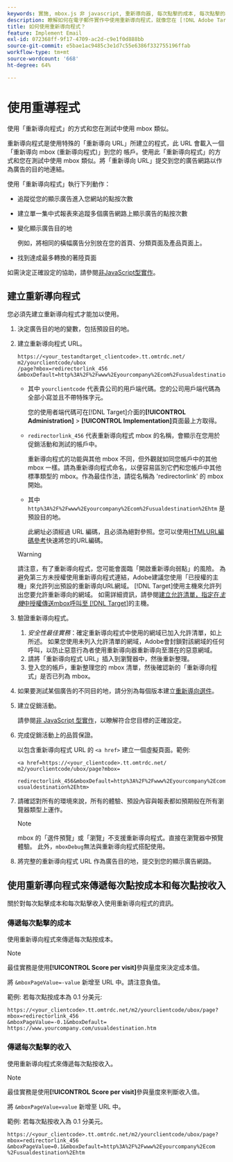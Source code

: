 ```yaml
---
keywords: 實施, mbox.js 非 javascript, 重新導向器, 每次點擊的成本, 每次點擊的收入
description: 瞭解如何在電子郵件實作中使用重新導向程式，就像您在 [!DNL Adobe Target] 活動中使用mbox一樣。
title: 如何使用重新導向程式？
feature: Implement Email
exl-id: 072368ff-9f17-4709-ac2d-c9e1f0d888bb
source-git-commit: e5bae1ac9485c3e1d7c55e6386f332755196ffab
workflow-type: tm+mt
source-wordcount: '668'
ht-degree: 64%

---
```


# 使用重導程式

使用「重新導向程式」的方式和您在測試中使用 mbox 類似。

重新導向程式是使用特殊的「重新導向 URL」所建立的程式，此 URL 會載入一個「重新導向 mbox (重新導向程式)」到您的 帳戶。使用此「重新導向程式」的方式和您在測試中使用 mbox 類似。將「重新導向 URL」提交到您的廣告網路以作為廣告的目的地連結。

使用「重新導向程式」執行下列動作：

* 追蹤從您的顯示廣告進入您網站的點按次數
* 建立單一集中式報表來追蹤多個廣告網路上顯示廣告的點按次數
* 變化顯示廣告目的地

  例如，將相同的橫幅廣告分別放在您的首頁、分類頁面及產品頁面上。

* 找到達成最多轉換的著陸頁面

如需決定正確設定的協助，請參閱[非JavaScript型實作](/help/dev/implement/email/overview.md)。

## 建立重新導向程式

您必須先建立重新導向程式才能加以使用。

1. 決定廣告目的地的變數，包括預設目的地。
1. 建立重新導向程式 URL。

   ```
   https://<your_testandtarget_clientcode>.tt.omtrdc.net/​m2/yourclientcode/ubox
   /​page?mbox=redirectorlink_456
   &mboxDefault=http%3A%2F%2Fwww%2Eyourcompany%2Ecom%2Fusualdestination%2Ehtm
   ```

   * 其中 `yourclientcode` 代表貴公司的用戶端代碼。您的公司用戶端代碼為全部小寫並且不帶特殊字元。

     您的使用者端代碼可在[!DNL Target]介面的&#x200B;**[!UICONTROL Administration]** > **[!UICONTROL Implementation]**&#x200B;頁面最上方取得。

   * `redirectorlink_456` 代表重新導向程式 mbox 的名稱，會顯示在您用於促銷活動和測試的帳戶中。

     重新導向程式的功能與其他 mbox 不同，但外觀就如同您帳戶中的其他 mbox 一樣。請為重新導向程式命名，以便容易區別它們和您帳戶中其他標準類型的 mbox。作為最佳作法，請從名稱為 &#39;redirectorlink&#39; 的 mbox 開始。

   * 其中 `http%3A%2F%2Fwww%2Eyourcompany%2Ecom%2Fusualdestination%2Ehtm` 是預設目的地。

     此網址必須經過 URL 編碼，且必須為絕對參照。您可以使用[HTMLURL編碼參考](https://www.w3schools.com/tags/ref_urlencode.asp)快速將您的URL編碼。

   >[!WARNING]
   >
   >請注意，有了重新導向程式，您可能會面臨「開啟重新導向弱點」的風險。 為避免第三方未授權使用重新導向程式連結，Adobe建議您使用「已授權的主機」來允許列出預設的重新導向URL網域。 [!DNL Target]使用主機來允許列出您要允許重新導向的網域。 如需詳細資訊，請參閱[建立允許清單，指定在&#x200B;*主機*&#x200B;中授權傳送mbox呼叫至 [!DNL Target]](https://experienceleague.adobe.com/docs/target/using/administer/hosts.html?lang=zh-Hant#allowlist)的主機。

1. 驗證重新導向程式。
   1. *安全性最佳實務*：確定重新導向程式中使用的網域已加入允許清單，如上所述。 如果您使用未列入允許清單的網域，Adobe會封鎖對該網域的任何呼叫，以防止惡意行為者使用重新導向器重新導向至潛在的惡意網域。
   2. 請將「重新導向程式 URL」插入到瀏覽器中，然後重新整理。
   3. 登入您的帳戶，重新整理您的 mbox 清單，然後確認新的「重新導向程式」是否已列為 mbox。
1. 如果要測試某個廣告的不同目的地，請分別為每個版本建立[重新導向選件](https://experienceleague.adobe.com/docs/target/using/experiences/vec/redirect-offer.html?lang=zh-Hant)。
1. 建立促銷活動。

   請參閱[非 JavaScript 型實作](/help/dev/implement/email/overview.md)，以瞭解符合您目標的正確設定。
1. 完成促銷活動上的品質保證。

   以包含重新導向程式 URL 的 `<a href>` 建立一個虛擬頁面。範例:

   ```
   <a href=https://<your_clientcode>.tt.omtrdc.net/​m2/yourclientcode/ubox/​page?mbox=
   
   redirectorlink_456&mboxDefault=http%3A%2F%2Fwww%2Eyourcompany%2Ecom%2F​usualdestination%2Ehtm>
   ```

1. 請確認對所有的環境來說，所有的體驗、預設內容與報表都如預期般在所有瀏覽器類型上運作。

   >[!NOTE]
   >
   >mbox 的「選件預覽」或「瀏覽」不支援重新導向程式。直接在瀏覽器中預覽體驗。 此外，`mboxDebug`無法與重新導向程式搭配使用。

1. 將完整的重新導向程式 URL 作為廣告目的地，提交到您的顯示廣告網路。

## 使用重新導向程式來傳遞每次點按成本和每次點按收入

關於對每次點擊成本和每次點擊收入使用重新導向程式的資訊。

### 傳遞每次點擊的成本

使用重新導向程式來傳遞每次點按成本。

>[!NOTE]
>
>最佳實務是使用&#x200B;**[!UICONTROL Score per visit]**&#x200B;參與量度來決定成本值。

將 `&mboxPageValue=-value` 新增至 URL 中。請注意負值。

範例: 若每次點按成本為 0.1 分美元:

```
https://<your_clientcode>.tt.omtrdc.net/​m2/yourclientcode/ubox/​page?mbox=redirectorlink_456
&mboxPageValue=-0.1&mboxDefault=​https://www.yourcompany.com/usualdestination.htm
```

### 傳遞每次點擊的收入

使用重新導向程式來傳遞每次點按收入。

>[!NOTE]
>
>最佳實務是使用&#x200B;**[!UICONTROL Score per visit]**&#x200B;參與量度來判斷收入值。

將 `&mboxPageValue=value` 新增至 URL 中。

範例: 若每次點按收入為 0.1 分美元。

```
https://<​your_clientcode>​​​​.tt​​.omtrdc​.net/​​m2/​yourclientcode/​ubox/​​​page?mbox=redirectorlink_456
&mboxPageValue=0.1​&mbox​Default=​​http%3A%2F%2Fwww%2E​yourcompany%2Ecom​%2Fusualdestination%2Ehtm
```
